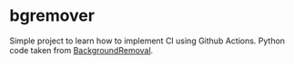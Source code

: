 # bgremover

Simple project to learn how to implement CI using Github Actions. Python code taken from
[BackgroundRemoval](https://github.com/tyler-simons/BackgroundRemoval.git).
